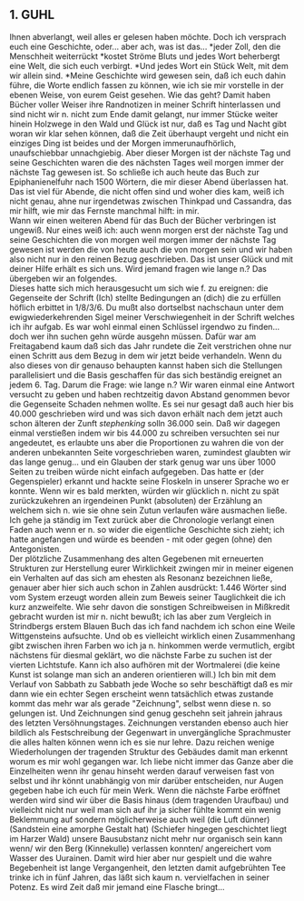 ## 1. GUHL
Ihnen abverlangt, weil alles er gelesen haben möchte. Doch ich versprach euch eine Geschichte, oder... aber ach, was ist das... *jeder Zoll, den die Menschheit weiterrückt *kostet Ströme Bluts und jedes Wort beherbergt eine Welt, die sich euch verbirgt. *Und jedes Wort ein Stück Welt, mit dem wir allein sind. *Meine Geschichte wird gewesen sein, daß ich euch dahin führe, die Worte endlich fassen zu können, wie ich sie mir vorstelle in der ebenen Weise, von eurem Geist gesehen. Wie das geht? Damit haben Bücher voller Weiser ihre Randnotizen in meiner Schrift hinterlassen und sind nicht wir n. nicht zum Ende damit gelangt, nur immer Stücke weiter hinein Holzwege in den Wald und Glück ist nur, daß es Tag und Nacht gibt woran wir klar sehen können, daß die Zeit überhaupt vergeht und nicht ein einziges Ding ist beides und der Morgen immerunaufhörlich, unaufschiebbar unnachgiebig. Aber dieser Morgen ist der nächste Tag und seine Geschichten waren die des nächsten Tages weil morgen immer der nächste Tag gewesen ist. So schließe ich auch heute das Buch zur Epiphanienelfuhr nach 1500 Wörtern, die mir dieser Abend überlassen hat. Das ist viel für Abende, die nicht offen sind und woher dies kam, weiß ich nicht genau, ahne nur irgendetwas zwischen Thinkpad und Cassandra, das mir hilft, wie mir das Fernste manchmal hilft: in mir.   
Wann wir einen weiteren Abend für das Buch der Bücher verbringen ist ungewiß. Nur eines weiß ich: auch wenn morgen erst der nächste Tag und seine Geschichten die von morgen weil morgen immer der nächste Tag gewesen ist werden die von heute auch die von morgen sein und wir haben also nicht nur in den reinen Bezug geschrieben. Das ist unser Glück und mit deiner Hilfe erhält es sich uns. Wird jemand fragen wie lange n.? Das übergeben wir an folgendes.   
 Dieses hatte sich mich herausgesucht um sich wie f. zu ereignen: die Gegenseite der Schrift (Ich) stellte Bedingungen an (dich) die zu erfüllen höflich erbittet in 1/8/3/6. Du mußt also dortselbst nachschaun unter dem ewigwiederkehrenden Sigel meiner Verschwiegenheit in der Schrift welches ich ihr aufgab. Es war wohl einmal einen Schlüssel irgendwo zu finden... doch wer ihn suchen gehn würde ausgehn müssen. Dafür war am Freitagabend kaum daß sich das Jahr rundete die Zeit verstrichen ohne nur einen Schritt aus dem Bezug in dem wir jetzt beide verhandeln. Wenn du also dieses von dir genauso behaupten kannst haben sich die Stellungen parallelisiert und die Basis geschaffen für das sich beständig ereignet an jedem 6. Tag. Darum die Frage: wie lange n.? Wir waren einmal eine Antwort versucht zu geben und haben rechtzeitig davon Abstand genommen bevor die Gegenseite Schaden nehmen wollte. Es sei nur gesagt daß auch hier bis 40.000 geschrieben wird und was sich davon erhält nach dem jetzt auch schon älteren der Zunft *stephenking* solln 36.000 sein. Daß wir dagegen einmal verstießen indem wir bis 44.000 zu schreiben versuchten sei nur angedeutet, es erlaubte uns aber die Proportionen zu wahren die von der anderen unbekannten Seite vorgeschrieben waren, zumindest glaubten wir das lange genug... und ein Glauben der stark genug war uns über 1000 Seiten zu treiben würde nicht einfach aufgegeben. Das hatte er (der Gegenspieler) erkannt und hackte seine Floskeln in unserer Sprache wo er konnte. Wenn wir es bald merkten, würden wir glücklich n. nicht zu spät zurückzukehren an irgendeinen Punkt (absoluten) der Erzählung an welchem sich n. wie sie ohne sein Zutun verlaufen wäre ausmachen ließe. Ich gehe ja ständig im Text zurück aber die Chronologie verlangt einen Faden auch wenn er n. so wider die eigentliche Geschichte sich zieht; ich hatte angefangen und würde es beenden - mit oder gegen (ohne) den Antegonisten.   
Der plötzliche Zusammenhang des alten Gegebenen mit erneuerten Strukturen zur Herstellung eurer Wirklichkeit zwingen mir in meiner eigenen ein Verhalten auf das sich am ehesten als Resonanz bezeichnen ließe, genauer aber hier sich auch schon in Zahlen ausdrückt: 1.446 Wörter sind vom System erzeugt worden allein zum Beweis seiner Tauglichkeit die ich kurz anzweifelte. Wie sehr davon die sonstigen Schreibweisen in Mißkredit gebracht wurden ist mir n. nicht bewußt; ich las aber zum Vergleich in Strindbergs erstem Blauen Buch das ich fand nachdem ich schon eine Weile Wittgensteins aufsuchte. Und ob es vielleicht wirklich einen Zusammenhang gibt zwischen ihren Farben wo ich ja n. hinkommen werde vermutlich, ergibt nächstens für diesmal geklärt, wo die nächste Farbe zu suchen ist der vierten Lichtstufe. Kann ich also aufhören mit der Wortmalerei (die keine Kunst ist solange man sich an anderen orientieren will.) Ich bin mit dem Verlauf von Sabbath zu Sabbath jede Woche so sehr beschäftigt daß es mir dann wie ein echter Segen erscheint wenn tatsächlich etwas zustande kommt das mehr war als gerade &quot;Zeichnung&quot;, selbst wenn diese n. so gelungen ist. Und Zeichnungen sind genug geschehn seit jahrein jahraus des letzten Versöhnungstages. Zeichnungen verstanden ebenso auch hier bildlich als Festschreibung der Gegenwart in unvergängliche Sprachmuster die alles halten können wenn ich es sie nur lehre. Dazu reichen wenige Wiederholungen der tragenden Struktur des Gebäudes damit man erkennt worum es mir wohl gegangen war. Ich liebe nicht immer das Ganze aber die Einzelheiten wenn ihr genau hinseht werden darauf verweisen fast von selbst und ihr könnt unabhängig von mir darüber entscheiden, nur Augen gegeben habe ich euch für mein Werk. Wenn die nächste Farbe eröffnet werden wird sind wir über die Basis hinaus (dem tragenden Uraufbau) und vielleicht nicht nur weil man sich auf ihr ja sicher fühlte kommt ein wenig Beklemmung auf sondern möglicherweise auch weil (die Luft dünner) (Sandstein eine amorphe Gestalt hat) (Schiefer hingegen geschichtet liegt im Harzer Wald) unsere Bausubstanz nicht mehr nur organisch sein kann wenn/ wir den Berg (Kinnekulle) verlassen konnten/ angereichert vom Wasser des Uurainen. Damit wird hier aber nur gespielt und die wahre Begebenheit ist lange Vergangenheit, den letzten damit aufgebrühten Tee trinke ich in fünf Jahren, das läßt sich kaum n. vervielfachen in seiner Potenz. Es wird Zeit daß mir jemand eine Flasche bringt...   
